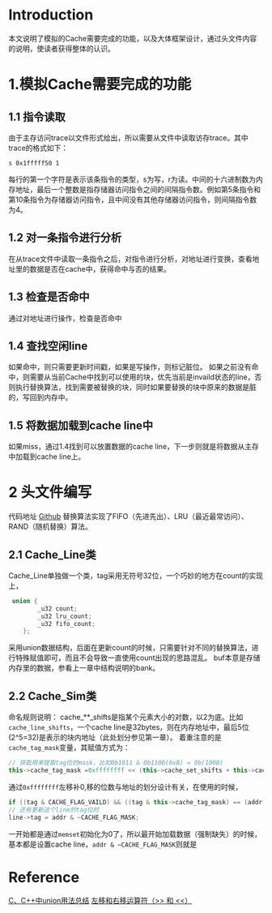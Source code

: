 # Introduction
本文说明了模拟的Cache需要完成的功能，以及大体框架设计，通过头文件内容的说明，使读者获得整体的认识。
# 1.模拟Cache需要完成的功能
## 1.1 指令读取
由于主存访问trace以文件形式给出，所以需要从文件中读取访存trace。其中trace的格式如下：
```
s 0x1fffff50 1
```
每行的第一个字符是表示该条指令的类型，s为写，r为读。中间的十六进制数为内存地址，最后一个整数是指存储器访问指令之间的间隔指令数。例如第5条指令和第10条指令为存储器访问指令，且中间没有其他存储器访问指令，则间隔指令数为4。
## 1.2 对一条指令进行分析
在从trace文件中读取一条指令之后，对指令进行分析，对地址进行变换，查看地址里的数据是否在cache中，获得命中与否的结果。
## 1.3 检查是否命中
通过对地址进行操作，检查是否命中
## 1.4 查找空闲line
如果命中，则只需要更新时间戳，如果是写操作，则标记脏位。
如果之前没有命中，则需要从当前Cache中找到可以使用的块，优先当前是invaild状态的line，否则执行替换算法，找到需要被替换的块，同时如果要替换的块中原来的数据是脏的，写回到内存中。
## 1.5 将数据加载到cache line中
如果miss，通过1.4找到可以放置数据的cache line，下一步则就是将数据从主存中加载到cache line上。
# 2 头文件编写
代码地址
[Github](https://github.com/FindHao/CacheSim/blob/master/CacheSim.h)
替换算法实现了FIFO（先进先出）、LRU（最近最常访问）、RAND（随机替换）算法。
## 2.1 Cache_Line类
Cache_Line单独做一个类，tag采用无符号32位，一个巧妙的地方在count的实现上，
```cpp
 union {
        _u32 count;
        _u32 lru_count;
        _u32 fifo_count;
    };
```
采用union数据结构，后面在更新count的时候，只需要针对不同的替换算法，进行特殊赋值即可，而且不会导致一直使用count出现的思路混乱。
buf本意是存储内存里的数据，参看上一章中结构说明的bank。
## 2.2 Cache_Sim类
命名规则说明：
cache\_\*\*\_shifts是指某个元素大小的对数，以2为底。比如`cache_line_shifts`，一个cache line是32bytes，则在内存地址中，最后5位(2^5=32)是表示的块内地址（此处划分参见第一章）。
着重注意的是`cache_tag_mask`变量，其赋值方式为：
```cpp
// 获取用来提取tag位的mask，比如0b1011 & 0b1100(0xB) = 0b(1000)
this->cache_tag_mask =0xffffffff << (this->cache_set_shifts + this->cache_line_shifts + this->cache_mapping_ways_shifts);
```
通过`0xffffffff`左移补0,移的位数与地址的划分设计有关，在使用的时候，
```cpp
if ((tag & CACHE_FLAG_VAILD) && ((tag & this->cache_tag_mask) == (addr & this->cache_tag_mask))) {
// 还有更新这个line的tag位时
line->tag = addr & ~CACHE_FLAG_MASK;
```
一开始都是通过`memset`初始化为0了，所以最开始加载数据（强制缺失）的时候，基本都是设置cache line，`addr & ~CACHE_FLAG_MASK`则就是



















# Reference
[C、C++中union用法总结](http://www.jellythink.com/archives/468)
[左移和右移运算符（>> 和 <<）](https://msdn.microsoft.com/zh-cn/library/336xbhcz.aspx)